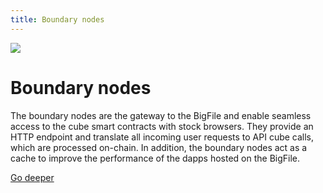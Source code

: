 ```yaml
---
title: Boundary nodes
---
```


![](/img/how-it-works/boundary-nodes.webp)

# Boundary nodes

The boundary nodes are the gateway to the BigFile and enable seamless access to the cube smart contracts with stock browsers. They provide an HTTP endpoint and translate all incoming user requests to API cube calls, which are processed on-chain. In addition, the boundary nodes act as a cache to improve the performance of the dapps hosted on the BigFile.

[Go deeper](/how-it-works/boundary-nodes/)
